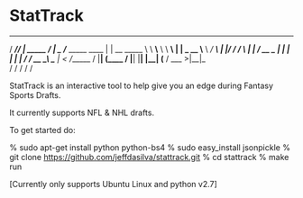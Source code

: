 # StatTrack
  _________  __             __   ___________                         __ 
 /   _____/_/  |_ _____   _/  |_ \__    ___/_______ _____     ____  |  | __
 \_____  \ \   __\\__  \  \   __\  |    |   \_  __ \\__  \  _/ ___\ |  |/ /
 /        \ |  |   / __ \_ |  |    |    |    |  | \/ / __ \_\  \___ |    < 
/_______  / |__|  (____  / |__|    |____|    |__|   (____  / \___  >|__|_ \
        \/             \/                                \/      \/      \/

StatTrack is an interactive tool to help give you an edge during Fantasy Sports Drafts.

It currently supports NFL & NHL drafts.

To get started do:

% sudo apt-get install python python-bs4
% sudo easy_install jsonpickle
% git clone https://github.com/jeffdasilva/stattrack.git
% cd stattrack
% make run

[Currently only supports Ubuntu Linux and python v2.7]
